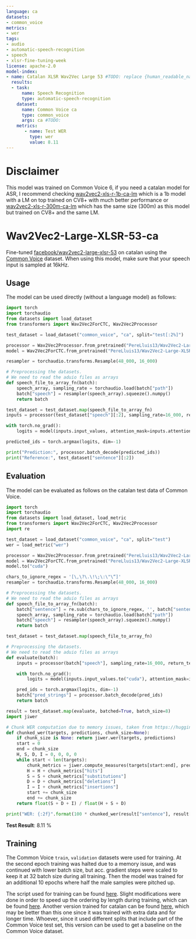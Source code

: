 ```yaml
---
language: ca
datasets:
- common_voice
metrics:
- wer
tags:
- audio
- automatic-speech-recognition
- speech
- xlsr-fine-tuning-week
license: apache-2.0
model-index:
- name: Catalan XLSR Wav2Vec Large 53 #TODO: replace {human_readable_name} with a name of your model as it should appear on the leaderboard. It could be something like `Elgeish XLSR Wav2Vec2 Large 53`
  results:
  - task: 
      name: Speech Recognition
      type: automatic-speech-recognition
    dataset:
      name: Common Voice ca 
      type: common_voice
      args: ca #TODO: 
    metrics:
       - name: Test WER
         type: wer
         value: 8.11 
---
```

# Disclaimer

This model was trained on Common Voice 6, if you need a catalan model for ASR, I recommend checking [wav2vec2-xls-r-1b-ca-lm](https://huggingface.co/PereLluis13/wav2vec2-xls-r-1b-ca-lm) which is a 1b model with a LM on top trained on CV8+ with much better performance or [wav2vec2-xls-r-300m-ca-lm](https://huggingface.co/PereLluis13/wav2vec2-xls-r-300m-ca-lm) which has the same size (300m) as this model but trained on CV8+ and the same LM.

# Wav2Vec2-Large-XLSR-53-ca 

Fine-tuned [facebook/wav2vec2-large-xlsr-53](https://huggingface.co/facebook/wav2vec2-large-xlsr-53) on catalan using the [Common Voice](https://huggingface.co/datasets/common_voice) dataset.
When using this model, make sure that your speech input is sampled at 16kHz.

## Usage

The model can be used directly (without a language model) as follows:

```python
import torch
import torchaudio
from datasets import load_dataset
from transformers import Wav2Vec2ForCTC, Wav2Vec2Processor

test_dataset = load_dataset("common_voice", "ca", split="test[:2%]") 

processor = Wav2Vec2Processor.from_pretrained("PereLluis13/Wav2Vec2-Large-XLSR-53-catalan")
model = Wav2Vec2ForCTC.from_pretrained("PereLluis13/Wav2Vec2-Large-XLSR-53-catalan")

resampler = torchaudio.transforms.Resample(48_000, 16_000)

# Preprocessing the datasets.
# We need to read the aduio files as arrays
def speech_file_to_array_fn(batch):
    speech_array, sampling_rate = torchaudio.load(batch["path"])
    batch["speech"] = resampler(speech_array).squeeze().numpy()
    return batch

test_dataset = test_dataset.map(speech_file_to_array_fn)
inputs = processor(test_dataset["speech"][:2], sampling_rate=16_000, return_tensors="pt", padding=True)

with torch.no_grad():
    logits = model(inputs.input_values, attention_mask=inputs.attention_mask).logits

predicted_ids = torch.argmax(logits, dim=-1)

print("Prediction:", processor.batch_decode(predicted_ids))
print("Reference:", test_dataset["sentence"][:2])
```


## Evaluation

The model can be evaluated as follows on the catalan test data of Common Voice.

```python
import torch
import torchaudio
from datasets import load_dataset, load_metric
from transformers import Wav2Vec2ForCTC, Wav2Vec2Processor
import re

test_dataset = load_dataset("common_voice", "ca", split="test") 
wer = load_metric("wer")

processor = Wav2Vec2Processor.from_pretrained("PereLluis13/Wav2Vec2-Large-XLSR-53-catalan") 
model = Wav2Vec2ForCTC.from_pretrained("PereLluis13/Wav2Vec2-Large-XLSR-53-catalan") 
model.to("cuda")

chars_to_ignore_regex = '[\,\?\.\!\;\:\"\“]'
resampler = torchaudio.transforms.Resample(48_000, 16_000)

# Preprocessing the datasets.
# We need to read the aduio files as arrays
def speech_file_to_array_fn(batch):
    batch["sentence"] = re.sub(chars_to_ignore_regex, '', batch["sentence"]).lower()
    speech_array, sampling_rate = torchaudio.load(batch["path"])
    batch["speech"] = resampler(speech_array).squeeze().numpy()
    return batch

test_dataset = test_dataset.map(speech_file_to_array_fn)

# Preprocessing the datasets.
# We need to read the aduio files as arrays
def evaluate(batch):
    inputs = processor(batch["speech"], sampling_rate=16_000, return_tensors="pt", padding=True)

    with torch.no_grad():
        logits = model(inputs.input_values.to("cuda"), attention_mask=inputs.attention_mask.to("cuda")).logits

    pred_ids = torch.argmax(logits, dim=-1)
    batch["pred_strings"] = processor.batch_decode(pred_ids)
    return batch

result = test_dataset.map(evaluate, batched=True, batch_size=8)
import jiwer

# Chunk WER computation due to memory issues, taken from https://huggingface.co/pcuenq/wav2vec2-large-xlsr-53-es
def chunked_wer(targets, predictions, chunk_size=None):                                          
    if chunk_size is None: return jiwer.wer(targets, predictions)                                
    start = 0                                                                                    
    end = chunk_size                                                                             
    H, S, D, I = 0, 0, 0, 0                                                                      
    while start < len(targets):                                                                  
        chunk_metrics = jiwer.compute_measures(targets[start:end], predictions[start:end])       
        H = H + chunk_metrics["hits"]                                                            
        S = S + chunk_metrics["substitutions"]                                                   
        D = D + chunk_metrics["deletions"]                                                       
        I = I + chunk_metrics["insertions"]                                                      
        start += chunk_size                                                                      
        end += chunk_size                                                                        
    return float(S + D + I) / float(H + S + D)

print("WER: {:2f}".format(100 * chunked_wer(result["sentence"], result["pred_strings"], chunk_size=4000)))
```

**Test Result**: 8.11 %

## Training

The Common Voice `train`, `validation` datasets were used for training. At the second epoch training was halted due to a memory issue, and was continued with lower batch size, but acc. gradient steps were scaled to keep it at 32 batch size during all training. Then the model was trained for an additional 10 epochs where half the male samples were pitched up.

The script used for training can be found [here](https://github.com/huggingface/transformers/blob/master/examples/research_projects/wav2vec2/run_common_voice.py). Slight modifications were done in order to speed up the ordering by length during training, which can be found [here](https://discuss.huggingface.co/t/spanish-asr-fine-tuning-wav2vec2/4586/6). Another version trained for catalan can be found [here](https://huggingface.co/ccoreilly/wav2vec2-large-xlsr-catala), which may be better than this one since it was trained with extra data and for longer time. Whoever, since it used different splits that include part of the Common Voice test set, this version can be used to get a baseline on the Common Voice dataset.